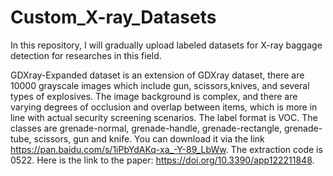 # Custom_X-ray_Datasets
In this repository, I will gradually upload labeled datasets for X-ray baggage detection for researches in this field.

GDXray-Expanded dataset is an extension of GDXray dataset, there are 10000 grayscale images which include gun, scissors,knives, and several types of explosives. The image background is complex, and there are varying degrees of occlusion and overlap between items, which is more in line with actual security screening scenarios. The label format is VOC. The classes are grenade-normal, grenade-handle, grenade-rectangle, grenade-tube, scissors, gun and knife.
You can download it via the link https://pan.baidu.com/s/1iPbYdAKq-xa_-Y-89_LbWw. The extraction code is 0522.
Here is the link to the paper: https://doi.org/10.3390/app122211848.
